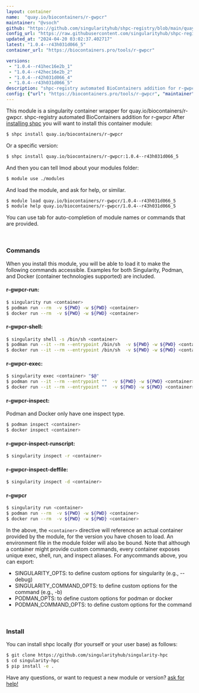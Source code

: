 ```yaml
---
layout: container
name:  "quay.io/biocontainers/r-gwpcr"
maintainer: "@vsoch"
github: "https://github.com/singularityhub/shpc-registry/blob/main/quay.io/biocontainers/r-gwpcr/container.yaml"
config_url: "https://raw.githubusercontent.com/singularityhub/shpc-registry/main/quay.io/biocontainers/r-gwpcr/container.yaml"
updated_at: "2024-04-20 03:02:37.402717"
latest: "1.0.4--r43h031d066_5"
container_url: "https://biocontainers.pro/tools/r-gwpcr"

versions:
 - "1.0.4--r41hec16e2b_1"
 - "1.0.4--r42hec16e2b_2"
 - "1.0.4--r42h031d066_4"
 - "1.0.4--r43h031d066_5"
description: "shpc-registry automated BioContainers addition for r-gwpcr"
config: {"url": "https://biocontainers.pro/tools/r-gwpcr", "maintainer": "@vsoch", "description": "shpc-registry automated BioContainers addition for r-gwpcr", "latest": {"1.0.4--r43h031d066_5": "sha256:ca3c67d8009236446c4a266e1bb29b1affda58f3b84c24719eed89faac976f3f"}, "tags": {"1.0.4--r41hec16e2b_1": "sha256:7fbbf45b37dbb420197fa24ce0e357e5b451a9ffbd07fe891b3c3a02431de45e", "1.0.4--r42hec16e2b_2": "sha256:b0966e176075725c824f72fe88a275fbf48ea1fca2c68315dfa1f8f0555293e0", "1.0.4--r42h031d066_4": "sha256:ea0c4e6ebb482b1ed203fea1e5a64bbd0e59491b772ab2a259ca478cc2466b3a", "1.0.4--r43h031d066_5": "sha256:ca3c67d8009236446c4a266e1bb29b1affda58f3b84c24719eed89faac976f3f"}, "docker": "quay.io/biocontainers/r-gwpcr"}
---
```


This module is a singularity container wrapper for quay.io/biocontainers/r-gwpcr.
shpc-registry automated BioContainers addition for r-gwpcr
After [installing shpc](#install) you will want to install this container module:


```bash
$ shpc install quay.io/biocontainers/r-gwpcr
```

Or a specific version:

```bash
$ shpc install quay.io/biocontainers/r-gwpcr:1.0.4--r43h031d066_5
```

And then you can tell lmod about your modules folder:

```bash
$ module use ./modules
```

And load the module, and ask for help, or similar.

```bash
$ module load quay.io/biocontainers/r-gwpcr/1.0.4--r43h031d066_5
$ module help quay.io/biocontainers/r-gwpcr/1.0.4--r43h031d066_5
```

You can use tab for auto-completion of module names or commands that are provided.

<br>

### Commands

When you install this module, you will be able to load it to make the following commands accessible.
Examples for both Singularity, Podman, and Docker (container technologies supported) are included.

#### r-gwpcr-run:

```bash
$ singularity run <container>
$ podman run --rm  -v ${PWD} -w ${PWD} <container>
$ docker run --rm  -v ${PWD} -w ${PWD} <container>
```

#### r-gwpcr-shell:

```bash
$ singularity shell -s /bin/sh <container>
$ podman run --it --rm --entrypoint /bin/sh  -v ${PWD} -w ${PWD} <container>
$ docker run --it --rm --entrypoint /bin/sh  -v ${PWD} -w ${PWD} <container>
```

#### r-gwpcr-exec:

```bash
$ singularity exec <container> "$@"
$ podman run --it --rm --entrypoint ""  -v ${PWD} -w ${PWD} <container> "$@"
$ docker run --it --rm --entrypoint ""  -v ${PWD} -w ${PWD} <container> "$@"
```

#### r-gwpcr-inspect:

Podman and Docker only have one inspect type.

```bash
$ podman inspect <container>
$ docker inspect <container>
```

#### r-gwpcr-inspect-runscript:

```bash
$ singularity inspect -r <container>
```

#### r-gwpcr-inspect-deffile:

```bash
$ singularity inspect -d <container>
```



#### r-gwpcr

```bash
$ singularity run <container>
$ podman run --rm  -v ${PWD} -w ${PWD} <container>
$ docker run --rm  -v ${PWD} -w ${PWD} <container>
```


In the above, the `<container>` directive will reference an actual container provided
by the module, for the version you have chosen to load. An environment file in the
module folder will also be bound. Note that although a container
might provide custom commands, every container exposes unique exec, shell, run, and
inspect aliases. For anycommands above, you can export:

 - SINGULARITY_OPTS: to define custom options for singularity (e.g., --debug)
 - SINGULARITY_COMMAND_OPTS: to define custom options for the command (e.g., -b)
 - PODMAN_OPTS: to define custom options for podman or docker
 - PODMAN_COMMAND_OPTS: to define custom options for the command

<br>

### Install

You can install shpc locally (for yourself or your user base) as follows:

```bash
$ git clone https://github.com/singularityhub/singularity-hpc
$ cd singularity-hpc
$ pip install -e .
```

Have any questions, or want to request a new module or version? [ask for help!](https://github.com/singularityhub/singularity-hpc/issues)